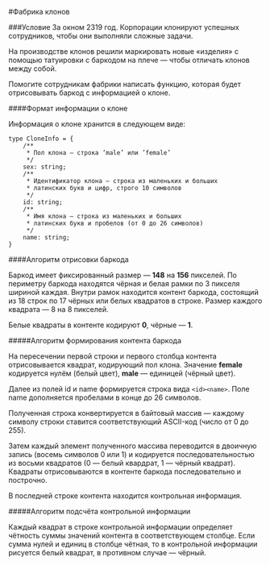 #Фабрика клонов

###Условие
За окном 2319 год. Корпорации клонируют успешных сотрудников, чтобы они выполняли сложные задачи.

На производстве клонов решили маркировать новые «изделия» с помощью татуировки с баркодом на плече — чтобы отличать клонов между собой.

Помогите сотрудникам фабрики написать функцию, которая будет отрисовывать баркод с информацией о клоне.

####Формат информации о клоне

Информация о клоне хранится в следующем виде:
```
type CloneInfo = {
    /**
     * Пол клона — строка ’male’ или ’female’
     */
    sex: string;
    /**
     * Идентификатор клона — строка из маленьких и больших
     * латинских букв и цифр, строго 10 символов
     */
    id: string;
    /**
     * Имя клона — строка из маленьких и больших
     * латинских букв и пробелов (от 0 до 26 символов)
     */
    name: string;
}
```

####Алгоритм отрисовки баркода

Баркод имеет фиксированный размер — **148** на **156** пикселей. По периметру баркода находятся чёрная и белая рамки по 3 пикселя шириной каждая. Внутри рамок находится контент баркода, состоящий из 18 строк по 17 чёрных или белых квадратов в строке. Размер каждого квадрата — 8 на 8 пикселей.

Белые квадраты в контенте кодируют **0**, чёрные — **1**.

#####Алгоритм формирования контента баркода

На пересечении первой строки и первого столбца контента отрисовывается квадрат, кодирующий пол клона. Значение **female** кодируется нулём (белый цвет), **male** — единицей (чёрный цвет).

Далее из полей id и name формируется строка вида `<id><name>`. Поле name дополняется пробелами в конце до 26 символов.

Полученная строка конвертируется в байтовый массив — каждому символу строки ставится соответствующий ASCII-код (число от 0 до 255).

Затем каждый элемент полученного массива переводится в двоичную запись (восемь символов 0 или 1) и кодируется последовательностью из восьми квадратов (0 — белый квардрат, 1 — чёрный квадрат). Квадраты отрисовываются в контенте баркода последовательно и построчно.

В последней строке контента находится контрольная информация.

#####Алгоритм подсчёта контрольной информации

Каждый квадрат в строке контрольной информации определяет чётность суммы значений контента в соответствующем столбце. Если сумма нулей и единиц в столбце чётная, то в контрольной информации рисуется белый квадрат, в противном случае — чёрный.
